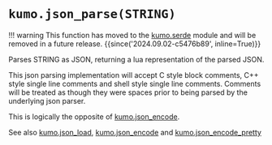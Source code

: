 # `kumo.json_parse(STRING)`

!!! warning
    This function has moved to the [kumo.serde](../kumo.serde/index.md) module and
    will be removed in a future release.
    {{since('2024.09.02-c5476b89', inline=True)}}

Parses STRING as JSON, returning a lua representation of the parsed JSON.

This json parsing implementation will accept C style block comments, C++ style
single line comments and shell style single line comments.  Comments will be
treated as though they were spaces prior to being parsed by the underlying json
parser.

This is logically the opposite of [kumo.json_encode](json_encode.md).

See also [kumo.json_load](json_load.md), [kumo.json_encode](json_encode.md)
and [kumo.json_encode_pretty](json_encode_pretty.md)
